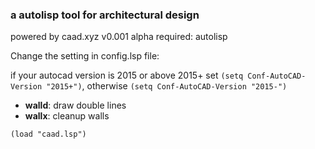 ### a autolisp tool for architectural design

powered by caad.xyz  v0.001 alpha 
required: autolisp

Change the setting in config.lsp file:

if your autocad version is 2015 or above 2015+  set `(setq Conf-AutoCAD-Version "2015+")`, 
otherwise `(setq Conf-AutoCAD-Version "2015-")`

* **walld**: draw double lines  
* **wallx**: cleanup walls

```
(load "caad.lsp")
```



